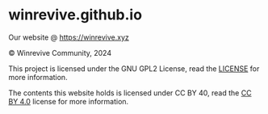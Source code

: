 # winrevive.github.io

Our website @ https://winrevive.xyz

© Winrevive Community, 2024

This project is licensed under the GNU GPL2 License, read the [LICENSE](LICENSE) for more information.

The contents this website holds is licensed under CC BY 40, read the [CC BY 4.0](https://creativecommons.org/licenses/by/4.0/) license for more information.